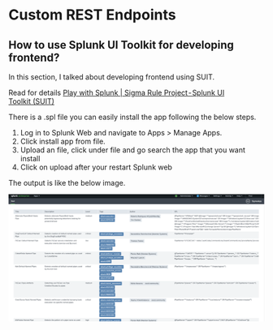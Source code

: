 # Custom REST Endpoints

## How to use Splunk UI Toolkit for developing frontend?

In this section, I talked about developing frontend using SUIT.

Read for details [Play with Splunk | Sigma Rule Project - Splunk UI Toolkit (SUIT)](https://krdmnbrk.medium.com/play-with-splunk-sigma-rule-project-custom-rest-endpoint-32a04edd02f0)

There is a .spl file you can easily install the app following the below steps.

1. Log in to Splunk Web and navigate to Apps > Manage Apps.
2. Click install app from file.
3. Upload an file, click under file and go search the app that you want install
4. Click on upload after your restart Splunk web

The output is like the below image.

![Splunk Savedsearch View](images/output.png)